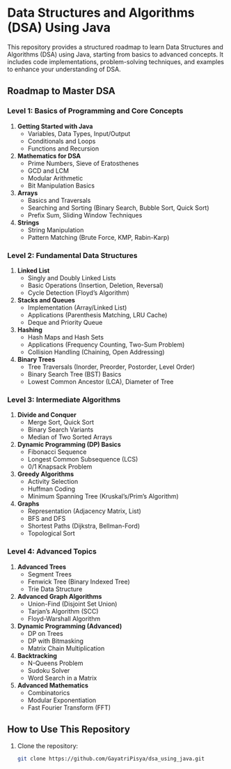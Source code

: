 # Data Structures and Algorithms (DSA) Using Java

This repository provides a structured roadmap to learn Data Structures and Algorithms (DSA) using Java, starting from basics to advanced concepts. It includes code implementations, problem-solving techniques, and examples to enhance your understanding of DSA.

## Roadmap to Master DSA

### **Level 1: Basics of Programming and Core Concepts**
1. **Getting Started with Java**
   - Variables, Data Types, Input/Output
   - Conditionals and Loops
   - Functions and Recursion
2. **Mathematics for DSA**
   - Prime Numbers, Sieve of Eratosthenes
   - GCD and LCM
   - Modular Arithmetic
   - Bit Manipulation Basics
3. **Arrays**
   - Basics and Traversals
   - Searching and Sorting (Binary Search, Bubble Sort, Quick Sort)
   - Prefix Sum, Sliding Window Techniques
4. **Strings**
   - String Manipulation
   - Pattern Matching (Brute Force, KMP, Rabin-Karp)

### **Level 2: Fundamental Data Structures**
1. **Linked List**
   - Singly and Doubly Linked Lists
   - Basic Operations (Insertion, Deletion, Reversal)
   - Cycle Detection (Floyd’s Algorithm)
2. **Stacks and Queues**
   - Implementation (Array/Linked List)
   - Applications (Parenthesis Matching, LRU Cache)
   - Deque and Priority Queue
3. **Hashing**
   - Hash Maps and Hash Sets
   - Applications (Frequency Counting, Two-Sum Problem)
   - Collision Handling (Chaining, Open Addressing)
4. **Binary Trees**
   - Tree Traversals (Inorder, Preorder, Postorder, Level Order)
   - Binary Search Tree (BST) Basics
   - Lowest Common Ancestor (LCA), Diameter of Tree

### **Level 3: Intermediate Algorithms**
1. **Divide and Conquer**
   - Merge Sort, Quick Sort
   - Binary Search Variants
   - Median of Two Sorted Arrays
2. **Dynamic Programming (DP) Basics**
   - Fibonacci Sequence
   - Longest Common Subsequence (LCS)
   - 0/1 Knapsack Problem
3. **Greedy Algorithms**
   - Activity Selection
   - Huffman Coding
   - Minimum Spanning Tree (Kruskal’s/Prim’s Algorithm)
4. **Graphs**
   - Representation (Adjacency Matrix, List)
   - BFS and DFS
   - Shortest Paths (Dijkstra, Bellman-Ford)
   - Topological Sort

### **Level 4: Advanced Topics**
1. **Advanced Trees**
   - Segment Trees
   - Fenwick Tree (Binary Indexed Tree)
   - Trie Data Structure
2. **Advanced Graph Algorithms**
   - Union-Find (Disjoint Set Union)
   - Tarjan’s Algorithm (SCC)
   - Floyd-Warshall Algorithm
3. **Dynamic Programming (Advanced)**
   - DP on Trees
   - DP with Bitmasking
   - Matrix Chain Multiplication
4. **Backtracking**
   - N-Queens Problem
   - Sudoku Solver
   - Word Search in a Matrix
5. **Advanced Mathematics**
   - Combinatorics
   - Modular Exponentiation
   - Fast Fourier Transform (FFT)

## How to Use This Repository
1. Clone the repository:
   ```bash
   git clone https://github.com/GayatriPisya/dsa_using_java.git
